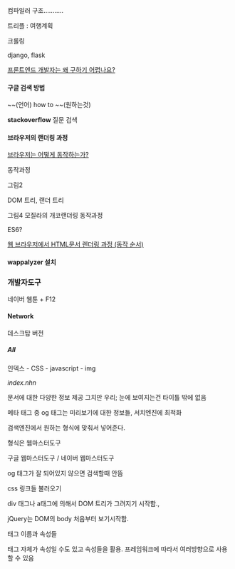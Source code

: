 컴파일러 구조...........



트리플 : 여행계획



크롤링

django, flask



[프론트엔드 개발자는 왜 구하기 어렵나요?](https://taegon.kim/archives/4810)



#### 구글 검색 방법

~~(언어) how to ~~(원하는것)

**stackoverflow** 질문 검색



#### 브라우저의 랜더링 과정 

[브라우저는 어떻게 동작하는가?](https://d2.naver.com/helloworld/59361)

동작과정

그림2

DOM 트리, 랜더 트리

그림4 모질라의 개코랜더링 동작과정

ES6?

[웹 브라우저에서 HTML문서 렌더링 과정 (동작 순서)](https://jeong-pro.tistory.com/90)



#### wappalyzer 설치 



### 개발자도구

네이버 웹툰 + F12 

#### Network 

데스크탑 버전

##### All

인덱스 - CSS - javascript - img

*index.nhn*

**<head>**

문서에 대한 다양한 정보 제공 그치만 우리; 눈에 보여지는건 타이틀 밖에 없음

**<meta>**

메타 태그 중 og 태그는 미리보기에 대한 정보들, 서치엔진에 최적화

검색엔진에서 원하는 형식에 맞춰서 넣어준다. 

형식은 웹마스터도구

구글 웹마스터도구 / 네이버 웹마스터도구

og 태그가 잘 되어있지 않으면 검색할때 안뜸

**<link>**

css 링크들 불러오기

**<body>**

div 태그나  a태그에 의해서 DOM 트리가 그려지기 시작함.,

jQuery는 DOM의 body 처음부터 보기시작함.

태그 이름과 속성들

태그 자체가 속성일 수도 있고 속성들을 활용. 프레임워크에 따라서 여러방향으로 사용할 수 있음

**<script>**

틀만 있는곳에 element를 붙이기 시작함

이미지, 광고 들을 붙임.

어떤 데이터를 붙이는지도 확인할 수 있음

데이터들에 대한 요청이 다시 들어가는 곳

데이터들 담고 있는 파일(형식) : xml, json

크롤링 할때는 xml 파일 불러서 요청한다.

Headers에서 어떤 url, 어떤 형식으로 어떤 파라미터 쓰는지 확인

틀 그리는 놈(index.nhn), 데이터 붙이는 놈(mainTopXml.nhn?order=viewCount&null)



##### 모바일버전

xml : 태그가 있음

json : '['으로 열고 ']'으로 닫고, key값이 있음

graphql [graphQL 개념잡기](https://tech.kakao.com/2019/08/01/graphql-basic/)

GQL 은 웹클라이언트가 데이터를 서버로부터 효율적으로 가져오는것

데이터를 효율적으로 요청하는 것

클라이언트시스템에서 작성하고 호출한다.

프론트엔드쪽에서 백엔드에 요청할때.

```json
{
  hero {
    name
    friends {
      name
    }
  }
}

{,…}
data: {getEditComponentList: [{id: 194, type: "IMAGE", position: 1, __typename: "EditComponent"},…]}
getEditComponentList: [{id: 194, type: "IMAGE", position: 1, __typename: "EditComponent"},…]
0: {id: 194, type: "IMAGE", position: 1, __typename: "EditComponent"}
id: 194
position: 1
type: "IMAGE"
__typename: "EditComponent"
1: {id: 190, type: "IMAGE_MULTI_HORIZONTAL", position: 2, __typename: "EditComponent"}
2: {id: 182, type: "COLLECTION_TITLE", position: 3, __typename: "EditComponent"}
3: {id: 83, type: "IMAGE_MULTI_HORIZONTAL", position: 4, __typename: "EditComponent"}
4: {id: 185, type: "IMAGE", position: 5, __typename: "EditComponent"}
```

gql 어떤 곳에서 어떻게 사용하였는지??



XHR : 데이터 물고 있는 파일들 볼 수 있음



#### Prieview

구조만 확인할 수 있음



데이터 서버 <-> desctop, mobile(web), app

서버는 데이터(xml, json)만 줌

javascript, ios, android가 그림

서버의 역할을 줄이고 프론트엔드에서 함.



##### UX

click -> 일단 화면 바꿔 -> 데이터 채워 -> 부분부분 업로딩 되는 것 확인함



### 1. Python 설치

https://wikidocs.net/8 보면서 설치

https://www.python.org/downloads/release/python-374/

Windows x86-64 executable installer

### 2. VSCode 설치



### 3. powershell

윈도우 + r + powershell



### 저장 환경구축

내문서에 DJANGO 폴더 만들고 파일 경로 바꿔주기



#### 데이터 받아오기

url 

import : 요청을 만들어주는 라이브러리

reponse : 응답 저장용

> requests module 설치 : pip install requests
>
> python 파일 실행 : python req.py

##### 응답코드

200, 300, 400, 500...

- 200 - 정상 : 서버에 어떤 요청을 보냈는데 정상적인 응답이 옴

- 300 - redirection 리디렉션 : 처리해야하는것 다른곳으로 보내줌

- 400 - client error 클라이언트 오류 : 사용자 잘못, 책임.

  ​	404 not found : 해당 url을 찾을 수 없음

  ​	403 forbidden : 이 페이지를 볼 수 없음 권한없음

- 500 - server error 서버 오류 : 개발자 잘못, 책임. 

print로 response.text를 찍어서 확인해본다.

request method 가 GET 방식 이어서 편하게 받아올 수 있었다.



mvc와 mvvm 비교 [MVC, MVP, MVVM 비교](https://beomy.tistory.com/43)



resume 

어떤 방식으로 썼고, 왜 썼고, 개발철학이 필요하고 목적이 있어야한다.

